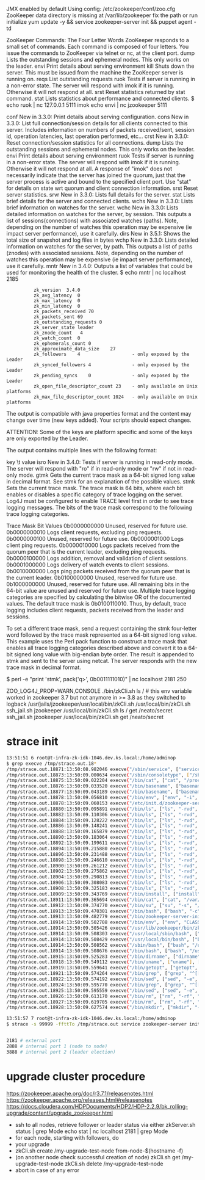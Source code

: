 JMX enabled by default
Using config: /etc/zookeeper/conf/zoo.cfg
ZooKeeper data directory is missing at /var/lib/zookeeper fix the path or run initialize
yum update -y && service zookeeper-server init && puppet agent -td


ZooKeeper Commands: The Four Letter Words
ZooKeeper responds to a small set of commands. Each command is composed of four letters. You issue the commands to ZooKeeper via telnet or nc, at the client port.
dump Lists the outstanding sessions and ephemeral nodes. This only works on the leader.
envi Print details about serving environment
kill Shuts down the server. This must be issued from the machine the ZooKeeper server is running on.
reqs List outstanding requests
ruok Tests if server is running in a non-error state. The server will respond with imok if it is running. Otherwise it will not respond at all.
srst Reset statistics returned by stat command.
stat Lists statistics about performance and connected clients.
$ echo ruok | nc 127.0.0.1 5111
imok
echo envi | nc jzookeeper 5111


conf New in 3.3.0: Print details about serving configuration.
cons New in 3.3.0: List full connection/session details for all clients connected to this server. Includes information on numbers of packets received/sent, session id, operation latencies, last operation performed, etc...
crst New in 3.3.0: Reset connection/session statistics for all connections.
dump Lists the outstanding sessions and ephemeral nodes. This only works on the leader.
envi Print details about serving environment
ruok Tests if server is running in a non-error state. The server will respond with imok if it is running. Otherwise it will not respond at all.  A response of "imok" does not necessarily indicate that the server has joined the quorum, just that the server process is active and bound to the specified client port. Use "stat" for details on state wrt quorum and client connection information.
srst Reset server statistics.
srvr New in 3.3.0: Lists full details for the server.
stat Lists brief details for the server and connected clients.
wchs New in 3.3.0: Lists brief information on watches for the server.
wchc New in 3.3.0: Lists detailed information on watches for the server, by session. This outputs a list of sessions(connections) with associated watches (paths). Note, depending on the number of watches this operation may be expensive (ie impact server performance), use it carefully.
dirs New in 3.5.1: Shows the total size of snapshot and log files in bytes
wchp New in 3.3.0: Lists detailed information on watches for the server, by path. This outputs a list of paths (znodes) with associated sessions. Note, depending on the number of watches this operation may be expensive (ie impact server performance), use it carefully.
mntr New in 3.4.0: Outputs a list of variables that could be used for monitoring the health of the cluster.
$ echo mntr | nc localhost 2185

              zk_version  3.4.0
              zk_avg_latency  0
              zk_max_latency  0
              zk_min_latency  0
              zk_packets_received 70
              zk_packets_sent 69
              zk_outstanding_requests 0
              zk_server_state leader
              zk_znode_count   4
              zk_watch_count  0
              zk_ephemerals_count 0
              zk_approximate_data_size    27
              zk_followers    4                   - only exposed by the Leader
              zk_synced_followers 4               - only exposed by the Leader
              zk_pending_syncs    0               - only exposed by the Leader
              zk_open_file_descriptor_count 23    - only available on Unix platforms
              zk_max_file_descriptor_count 1024   - only available on Unix platforms

The output is compatible with java properties format and the content may change over time (new keys added). Your scripts should expect changes.

ATTENTION: Some of the keys are platform specific and some of the keys are only exported by the Leader.

The output contains multiple lines with the following format:

key \t value
isro New in 3.4.0: Tests if server is running in read-only mode. The server will respond with "ro" if in read-only mode or "rw" if not in read-only mode.
gtmk Gets the current trace mask as a 64-bit signed long value in decimal format. See stmk for an explanation of the possible values.
stmk Sets the current trace mask. The trace mask is 64 bits, where each bit enables or disables a specific category of trace logging on the server. Log4J must be configured to enable TRACE level first in order to see trace logging messages. The bits of the trace mask correspond to the following trace logging categories.

Trace Mask Bit Values
0b0000000000	Unused, reserved for future use.
0b0000000010	Logs client requests, excluding ping requests.
0b0000000100	Unused, reserved for future use.
0b0000001000	Logs client ping requests.
0b0000010000	Logs packets received from the quorum peer that is the current leader, excluding ping requests.
0b0000100000	Logs addition, removal and validation of client sessions.
0b0001000000	Logs delivery of watch events to client sessions.
0b0010000000	Logs ping packets received from the quorum peer that is the current leader.
0b0100000000	Unused, reserved for future use.
0b1000000000	Unused, reserved for future use.
All remaining bits in the 64-bit value are unused and reserved for future use. Multiple trace logging categories are specified by calculating the bitwise OR of the documented values. The default trace mask is 0b0100110010. Thus, by default, trace logging includes client requests, packets received from the leader and sessions.

To set a different trace mask, send a request containing the stmk four-letter word followed by the trace mask represented as a 64-bit signed long value. This example uses the Perl pack function to construct a trace mask that enables all trace logging categories described above and convert it to a 64-bit signed long value with big-endian byte order. The result is appended to stmk and sent to the server using netcat. The server responds with the new trace mask in decimal format.

$ perl -e "print 'stmk', pack('q>', 0b0011111010)" | nc localhost 2181
250

ZOO_LOG4J_PROP=WARN,CONSOLE ./bin/zkCli.sh ls / # this env variable worked in zookeeper 3.7 but not anymore in >= 3.8 as they switched to logback
/usr/jails/jzookeeper/usr/local/bin/zkCli.sh
/usr/local/bin/zkCli.sh
ssh_jail.sh jzookeeper /usr/local/bin/zkCli.sh
ls /
get /neato/secret
ssh_jail.sh jzookeeper /usr/local/bin/zkCli.sh get /neato/secret


# strace init
```sh
13:51:51 6 root@t-infra-zk-idk-1046.dev.ks.local:/home/adminop
$ grep execve /tmp/strace.out.18*
/tmp/strace.out.18871:13:50:08.982046 execve("/sbin/service", ["service", "zookeeper-server", "init"], [/* 58 vars */]) = 0 <0.000623>
/tmp/strace.out.18873:13:50:09.000634 execve("/sbin/consoletype", ["/sbin/consoletype"], [/* 58 vars */]) = 0 <0.000208>
/tmp/strace.out.18875:13:50:09.022204 execve("/bin/cat", ["cat", "/proc/cmdline"], [/* 58 vars */]) = 0 <0.000400>
/tmp/strace.out.18876:13:50:09.033520 execve("/bin/basename", ["basename", "/sbin/service"], [/* 58 vars */]) = 0 <0.000352>
/tmp/strace.out.18877:13:50:09.043189 execve("/bin/basename", ["basename", "/sbin/service"], [/* 58 vars */]) = 0 <0.000358>
/tmp/strace.out.18878:13:50:09.056810 execve("/bin/env", ["env", "-i", "PATH=/sbin:/usr/sbin:/bin:/usr/bin", "TERM=xterm-256color", "SYSTEMCTL_IGNORE_DEPENDENCIES=", "SYSTEMCTL_SKIP_REDIRECT=", "/etc/init.d/zookeeper-server", "init"], [/* 59 vars */]) = 0 <0.000337>
/tmp/strace.out.18878:13:50:09.060153 execve("/etc/init.d/zookeeper-server", ["/etc/init.d/zookeeper-server", "init"], [/* 4 vars */]) = 0 <0.004033>
/tmp/strace.out.18880:13:50:09.095891 execve("/bin/ls", ["ls", "-rvd", "/usr/java/jdk1.7*"], [/* 7 vars */]) = 0 <0.000261>
/tmp/strace.out.18882:13:50:09.110306 execve("/bin/ls", ["ls", "-rvd", "/usr/java/jre1.7*"], [/* 7 vars */]) = 0 <0.000337>
/tmp/strace.out.18884:13:50:09.128222 execve("/bin/ls", ["ls", "-rvd", "/usr/lib/jvm/j2sdk1.7-oracle*"], [/* 7 vars */]) = 0 <0.000419>
/tmp/strace.out.18886:13:50:09.148241 execve("/bin/ls", ["ls", "-rvd", "/usr/lib/jvm/j2sdk1.7-oracle/jre*"], [/* 7 vars */]) = 0 <0.000322>
/tmp/strace.out.18888:13:50:09.165879 execve("/bin/ls", ["ls", "-rvd", "/usr/lib/jvm/java-7-oracle*"], [/* 7 vars */]) = 0 <0.000337>
/tmp/strace.out.18890:13:50:09.183064 execve("/bin/ls", ["ls", "-rvd", "/usr/java/jdk1.8*"], [/* 7 vars */]) = 0 <0.000297>
/tmp/strace.out.18892:13:50:09.199611 execve("/bin/ls", ["ls", "-rvd", "/usr/java/jre1.8*"], [/* 7 vars */]) = 0 <0.000306>
/tmp/strace.out.18894:13:50:09.215880 execve("/bin/ls", ["ls", "-rvd", "/usr/lib/jvm/j2sdk1.8-oracle*"], [/* 7 vars */]) = 0 <0.000298>
/tmp/strace.out.18896:13:50:09.231488 execve("/bin/ls", ["ls", "-rvd", "/usr/lib/jvm/j2sdk1.8-oracle/jre*"], [/* 7 vars */]) = 0 <0.000273>
/tmp/strace.out.18898:13:50:09.246610 execve("/bin/ls", ["ls", "-rvd", "/usr/lib/jvm/java-8-oracle*"], [/* 7 vars */]) = 0 <0.000278>
/tmp/strace.out.18900:13:50:09.261212 execve("/bin/ls", ["ls", "-rvd", "/Library/Java/Home*"], [/* 7 vars */]) = 0 <0.000310>
/tmp/strace.out.18902:13:50:09.275862 execve("/bin/ls", ["ls", "-rvd", "/usr/java/default*"], [/* 7 vars */]) = 0 <0.000266>
/tmp/strace.out.18904:13:50:09.290813 execve("/bin/ls", ["ls", "-rvd", "/usr/lib/jvm/default-java*"], [/* 7 vars */]) = 0 <0.000291>
/tmp/strace.out.18906:13:50:09.308083 execve("/bin/ls", ["ls", "-rvd", "/usr/lib/jvm/java-openjdk*"], [/* 7 vars */]) = 0 <0.000351>
/tmp/strace.out.18908:13:50:09.325183 execve("/bin/ls", ["ls", "-rvd", "/usr/lib/jvm/jre-openjdk"], [/* 7 vars */]) = 0 <0.000349>
/tmp/strace.out.18909:13:50:09.343769 execve("/bin/install", ["install", "-d", "-m", "0755", "-o", "zookeeper", "-g", "zookeeper", "/var/run/zookeeper/"], [/* 8 vars */]) = 0 <0.000322>
/tmp/strace.out.18911:13:50:09.365694 execve("/bin/cat", ["cat", "/var/run/zookeeper/zookeeper-server.pid"], [/* 8 vars */]) = 0 <0.000332>
/tmp/strace.out.18912:13:50:09.374770 execve("/bin/su", ["su", "-s", "/bin/bash", "zookeeper", "-c", "zookeeper-server-initialize "], [/* 8 vars */]) = 0 <0.000327>
/tmp/strace.out.18913:13:50:09.470301 execve("/bin/bash", ["bash", "-c", "zookeeper-server-initialize "], [/* 13 vars */]) = 0 <0.000543>
/tmp/strace.out.18913:13:50:09.482779 execve("/bin/zookeeper-server-initialize", ["zookeeper-server-initialize"], [/* 13 vars */]) = 0 <0.000422>
/tmp/strace.out.18914:13:50:09.502708 execve("/bin/env", ["env", "CLASSPATH=:/etc/zookeeper/conf:/usr/lib/zookeeper/*:/usr/lib/zookeeper/lib/*", "/usr/lib/zookeeper/bin/zkServer-initialize.sh"], [/* 22 vars */]) = 0 <0.000349>
/tmp/strace.out.18914:13:50:09.505426 execve("/usr/lib/zookeeper/bin/zkServer-initialize.sh", ["/usr/lib/zookeeper/bin/zkServer-initialize.sh"], [/* 22 vars */]) = 0 <0.000416>
/tmp/strace.out.18914:13:50:09.508303 execve("/usr/local/sbin/bash", ["bash", "/usr/lib/zookeeper/bin/zkServer-initialize.sh"], [/* 22 vars */]) = -1 ENOENT (No such file or directory) <0.000030>
/tmp/strace.out.18914:13:50:09.508429 execve("/usr/local/bin/bash", ["bash", "/usr/lib/zookeeper/bin/zkServer-initialize.sh"], [/* 22 vars */]) = -1 ENOENT (No such file or directory) <0.000043>
/tmp/strace.out.18914:13:50:09.508562 execve("/sbin/bash", ["bash", "/usr/lib/zookeeper/bin/zkServer-initialize.sh"], [/* 22 vars */]) = -1 ENOENT (No such file or directory) <0.000028>
/tmp/strace.out.18914:13:50:09.508676 execve("/bin/bash", ["bash", "/usr/lib/zookeeper/bin/zkServer-initialize.sh"], [/* 22 vars */]) = 0 <0.000310>
/tmp/strace.out.18915:13:50:09.525283 execve("/bin/dirname", ["dirname", "/usr/lib/zookeeper/bin/zkServer-initialize.sh"], [/* 22 vars */]) = 0 <0.000343>
/tmp/strace.out.18918:13:50:09.549112 execve("/bin/uname", ["uname"], [/* 22 vars */]) = 0 <0.000317>
/tmp/strace.out.18919:13:50:09.559641 execve("/bin/getopt", ["getopt", "-n", "/usr/lib/zookeeper/bin/zkServer-initialize.sh", "-o", "h", "-l", "help", "-l", "configfile:", "-l", "myid:", "-l", "force", "--"], [/* 22 vars */]) = 0 <0.000337>
/tmp/strace.out.18921:13:50:09.574264 execve("/bin/grep", ["grep", "^[[:space:]]*dataDir", "/etc/zookeeper/conf/zoo.cfg"], [/* 22 vars */]) = 0 <0.000394>
/tmp/strace.out.18922:13:50:09.574192 execve("/bin/sed", ["sed", "-e", "s/.*=//"], [/* 22 vars */]) = 0 <0.000435>
/tmp/strace.out.18924:13:50:09.595770 execve("/bin/grep", ["grep", "^[[:space:]]*dataLogDir", "/etc/zookeeper/conf/zoo.cfg"], [/* 22 vars */]) = 0 <0.000348>
/tmp/strace.out.18925:13:50:09.595559 execve("/bin/sed", ["sed", "-e", "s/.*=//"], [/* 22 vars */]) = 0 <0.000272>
/tmp/strace.out.18926:13:50:09.613170 execve("/bin/rm", ["rm", "-rf", "/var/lib/zookeeper/myid"], [/* 22 vars */]) = 0 <0.000348>
/tmp/strace.out.18927:13:50:09.619705 execve("/bin/rm", ["rm", "-rf", "/var/lib/zookeeper/version-2"], [/* 22 vars */]) = 0 <0.000315>
/tmp/strace.out.18928:13:50:09.627574 execve("/bin/mkdir", ["mkdir", "-p", "/var/lib/zookeeper/version-2"], [/* 22 vars */]) = 0 <0.000334>

13:51:57 7 root@t-infra-zk-idk-1046.dev.ks.local:/home/adminop
$ strace -s 99999 -ffttTo /tmp/strace.out service zookeeper-server init


2181 # external port
2888 # internal port 1 (node to node)
3888 # internal port 2 (leader election)
```


# upgrade cluster procedure
https://zookeeper.apache.org/doc/r3.7.1/releasenotes.html
https://zookeeper.apache.org/releases.html#releasenotes
https://docs.cloudera.com/HDPDocuments/HDP2/HDP-2.2.9/bk_rolling-upgrade/content/upgrade_zookeeper.html
* ssh to all nodes, retrieve follower or leader status via either
zkServer.sh status | grep Mode
echo stat | nc localhost 2181 | grep Mode
* for each node, starting with followers, do
 * your upgrade
 * zkCli.sh create /my-upgrade-test-node from-node-$(hostname -f)
 * (on another node check successful creation of node)
   zkCli.sh get /my-upgrade-test-node
   zkCli.sh delete /my-upgrade-test-node
 * abort in case of any error

